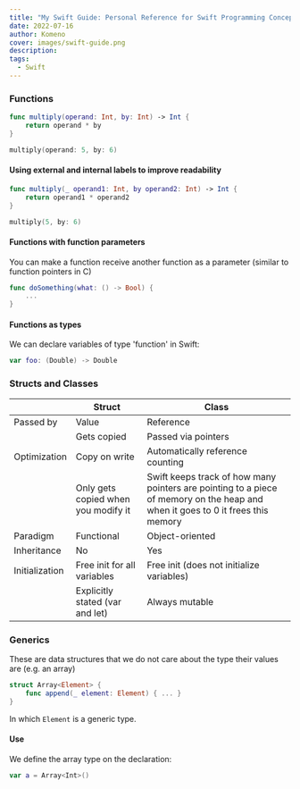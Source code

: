 ```yaml
---
title: "My Swift Guide: Personal Reference for Swift Programming Concepts"
date: 2022-07-16
author: Komeno
cover: images/swift-guide.png
description: 
tags:
  - Swift
---
```

### Functions

```swift
func multiply(operand: Int, by: Int) -> Int {
	return operand * by
}

multiply(operand: 5, by: 6)
```

#### Using external and internal labels to improve readability

```swift
func multiply(_ operand1: Int, by operand2: Int) -> Int {
	return operand1 * operand2
}

multiply(5, by: 6)
```

#### Functions with function parameters

You can make a function receive another function as a parameter (similar to function pointers in C)

```swift
func doSomething(what: () -> Bool) {
	...
}
```

#### Functions as types

We can declare variables of type 'function' in Swift:

```swift
var foo: (Double) -> Double
```
### Structs and Classes

|              | Struct                  | Class                     |
| ------------ | ------------------------| ------------------------- |
| Passed by    | Value                   | Reference                 |
|              | Gets copied             | Passed via pointers       |
| Optimization | Copy on write           | Automatically reference counting |
|              | Only gets copied when you modify it | Swift keeps track of how many pointers are pointing to a piece of memory on the heap and when it goes to 0 it frees this memory |
| Paradigm     | Functional              | Object-oriented           |
| Inheritance  | No                      | Yes                       |
| Initialization | Free init for all variables | Free init (does not initialize variables) |
|    | Explicitly stated (var and let) | Always mutable        |


### Generics

These are data structures that we do not care about the type their values are (e.g. an array)

```swift
struct Array<Element> {
	func append(_ element: Element) { ... }
}
```

In which `Element` is a generic type.

#### Use

We define the array type on the declaration:

```swift
var a = Array<Int>()
```
